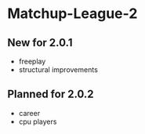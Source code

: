 # Matchup-League-2

## New for 2.0.1
- freeplay
- structural improvements

## Planned for 2.0.2
- career
- cpu players